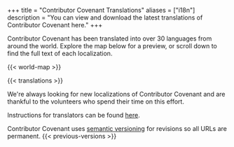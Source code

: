 +++
title = "Contributor Covenant Translations"
aliases = ["i18n"]
description = "You can view and download the latest translations of Contributor Covenant here."
+++

Contributor Covenant has been translated into over 30 languages from around the world. Explore the map below for a preview, or scroll down to find the full text of each localization.

{{< world-map >}}

{{< translations >}}

We're always looking for new localizations of Contributor Covenant and are thankful to the volunteers who spend their time on this effort.

Instructions for translators can be found [here](https://github.com/EthicalSource/contributor_covenant#translating).

Contributor Covenant uses [semantic versioning](https://semver.org/)
for revisions so all URLs are permanent.
{{< previous-versions >}}


